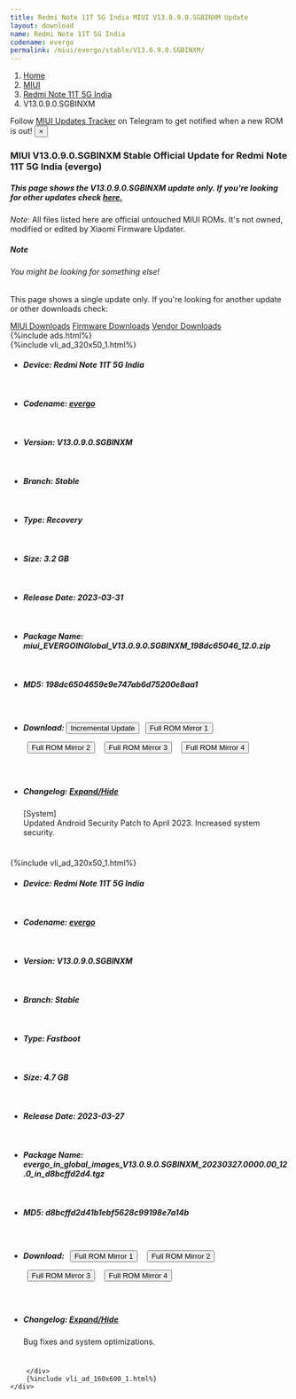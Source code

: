 ```yaml
---
title: Redmi Note 11T 5G India MIUI V13.0.9.0.SGBINXM Update
layout: download
name: Redmi Note 11T 5G India
codename: evergo
permalink: /miui/evergo/stable/V13.0.9.0.SGBINXM/
---
```

<nav aria-label="breadcrumb">
    <ol class="breadcrumb">
        <li class="breadcrumb-item"><a href="/">Home</a></li>
        <li class="breadcrumb-item"><a href="/miui/">MIUI</a></li>
        <li class="breadcrumb-item"><a href="/miui/evergo/">Redmi Note 11T 5G India</a></li>
        <li class="breadcrumb-item active" aria-current="page">V13.0.9.0.SGBINXM</li>
    </ol>
</nav>
<div class="alert alert-primary alert-dismissible fade show" role="alert">
    Follow <a href="https://t.me/MIUIUpdatesTracker" class="alert-link">MIUI Updates Tracker</a> on Telegram to get
    notified when a new ROM is out!
    <button type="button" class="close" data-dismiss="alert" aria-label="Close">
        <span aria-hidden="true">&times;</span>
    </button>
</div>
<div class="col-12 mx-auto">
    <h3 class="title bg-light p-2 rounded">MIUI V13.0.9.0.SGBINXM Stable Official Update for Redmi Note 11T 5G India (evergo)</h3>
    <h5>This page shows the V13.0.9.0.SGBINXM update only. If you're looking for other updates check
        <a href="/miui/evergo/">here.</a></h5>
    <p><i>Note: </i>All files listed here are official untouched MIUI ROMs.
        It's not owned, modified or edited by Xiaomi Firmware Updater.</p>
    <div class="card">
        <div class="card-body">
            <h5 class="card-title">Note</h5>
            <h6 class="card-subtitle mb-2 text-muted">You might be looking for something else!</h6>
            <p class="card-text">This page shows a single update only.
                If you're looking for another update or other downloads check:</p>
            <a href="/miui/" class="card-link">MIUI Downloads</a>
            <a href="/firmware/" class="card-link">Firmware Downloads</a>
            <a href="/vendor/" class="card-link">Vendor Downloads</a>
        </div>
    </div>
    {%include ads.html%}
    <div class="row justify-content-center">
        <div class="col-10" id="downloads">
                    <div class="card card-body">
            {%include vli_ad_320x50_1.html%}
            <ul class="list-unstyled">
                <li style="padding-bottom: 10px;">
                    <h5><b>Device: </b>Redmi Note 11T 5G India</h5>
                </li>
                <li style="padding-bottom: 10px;">
                    <h5><b>Codename: </b> <a href="/miui/evergo/" target="_blank">evergo</a> </h5>
                </li>
                <li style="padding-bottom: 10px;">
                    <h5><b>Version: </b>V13.0.9.0.SGBINXM</h5>
                </li>
                <li style="padding-bottom: 10px;">
                    <h5><b>Branch: </b>Stable</h5>
                </li>
                <li style="padding-bottom: 10px;">
                    <h5><b>Type: </b>Recovery</h5>
                </li>
                <li style="padding-bottom: 10px;">
                    <h5><b>Size: </b>3.2 GB</h5>
                </li>
                <li style="padding-bottom: 10px;">
                    <h5><b>Release Date: </b>2023-03-31</h5>
                </li>
                <li style="padding-bottom: 10px;">
                    <h5><b>Package Name: </b><span id="filename" class="text-dark">miui_EVERGOINGlobal_V13.0.9.0.SGBINXM_198dc65046_12.0.zip</span></h5>
                </li>
                <li style="padding-bottom: 10px;">
                    <h5><b>MD5: </b><span id="md5" class="text-muted">198dc6504659e9e747ab6d75200e8aa1</span></h5>
                </li>
                <li style="padding-bottom: 10px;">
                    <h5><b>Download: </b><button type="button" id="incremental_download" class="btn btn-warning" onclick="window.open('https://bigota.d.miui.com/V13.0.9.0.SGBINXM/miui-blockota-evergo_in_global-V13.0.7.0.SGBINXM-V13.0.9.0.SGBINXM-7563743b49-12.0.zip', '_blank');"><i class="fa fa-download"></i> Incremental Update</button> <button type="button" id="download" class="btn btn-primary" style="margin: 7px;" onclick="window.open('https://bigota.d.miui.com/V13.0.9.0.SGBINXM/miui_EVERGOINGlobal_V13.0.9.0.SGBINXM_198dc65046_12.0.zip', '_blank');"><i class="fa fa-download"></i> Full ROM Mirror 1</button> <button type="button" id="download" class="btn btn-primary" style="margin: 7px;" onclick="window.open('https://ks3orig.bigota.d.miui.com/V13.0.9.0.SGBINXM/miui_EVERGOINGlobal_V13.0.9.0.SGBINXM_198dc65046_12.0.zip', '_blank');"><i class="fa fa-download"></i> Full ROM Mirror 2</button> <button type="button" id="download" class="btn btn-primary" style="margin: 7px;" onclick="window.open('https://airtel.bigota.d.miui.com/V13.0.9.0.SGBINXM/miui_EVERGOINGlobal_V13.0.9.0.SGBINXM_198dc65046_12.0.zip', '_blank');"><i class="fa fa-download"></i> Full ROM Mirror 3</button> <button type="button" id="download" class="btn btn-primary" style="margin: 7px;" onclick="window.open('https://hugeota.d.miui.com/V13.0.9.0.SGBINXM/miui_EVERGOINGlobal_V13.0.9.0.SGBINXM_198dc65046_12.0.zip', '_blank');"><i class="fa fa-download"></i> Full ROM Mirror 4</button></h5>
                </li>
                <li style="padding-bottom: 10px;">
                    <h5><b>Changelog: </b><a href="#evergo_1_changelog" data-toggle="collapse" role="button"
                            aria-expanded="false" aria-controls="evergo_1_changelog"> <i class="fa fa-arrow-down"
                                aria-hidden="true"></i> Expand/Hide</a></h5>
                    <div class="collapse" id="evergo_1_changelog">
                        <p id="changelog_text">[System]<br>Updated Android Security Patch to April 2023. Increased system security.</p>
                    </div>
                </li>
            </ul>
        </div>
        <div class="card card-body">
            {%include vli_ad_320x50_1.html%}
            <ul class="list-unstyled">
                <li style="padding-bottom: 10px;">
                    <h5><b>Device: </b>Redmi Note 11T 5G India</h5>
                </li>
                <li style="padding-bottom: 10px;">
                    <h5><b>Codename: </b> <a href="/miui/evergo/" target="_blank">evergo</a> </h5>
                </li>
                <li style="padding-bottom: 10px;">
                    <h5><b>Version: </b>V13.0.9.0.SGBINXM</h5>
                </li>
                <li style="padding-bottom: 10px;">
                    <h5><b>Branch: </b>Stable</h5>
                </li>
                <li style="padding-bottom: 10px;">
                    <h5><b>Type: </b>Fastboot</h5>
                </li>
                <li style="padding-bottom: 10px;">
                    <h5><b>Size: </b>4.7 GB</h5>
                </li>
                <li style="padding-bottom: 10px;">
                    <h5><b>Release Date: </b>2023-03-27</h5>
                </li>
                <li style="padding-bottom: 10px;">
                    <h5><b>Package Name: </b><span id="filename" class="text-dark">evergo_in_global_images_V13.0.9.0.SGBINXM_20230327.0000.00_12.0_in_d8bcffd2d4.tgz</span></h5>
                </li>
                <li style="padding-bottom: 10px;">
                    <h5><b>MD5: </b><span id="md5" class="text-muted">d8bcffd2d41b1ebf5628c99198e7a14b</span></h5>
                </li>
                <li style="padding-bottom: 10px;">
                    <h5><b>Download: </b> <button type="button" id="download" class="btn btn-primary" style="margin: 7px;" onclick="window.open('https://bigota.d.miui.com/V13.0.9.0.SGBINXM/evergo_in_global_images_V13.0.9.0.SGBINXM_20230327.0000.00_12.0_in_d8bcffd2d4.tgz', '_blank');"><i class="fa fa-download"></i> Full ROM Mirror 1</button> <button type="button" id="download" class="btn btn-primary" style="margin: 7px;" onclick="window.open('https://ks3orig.bigota.d.miui.com/V13.0.9.0.SGBINXM/evergo_in_global_images_V13.0.9.0.SGBINXM_20230327.0000.00_12.0_in_d8bcffd2d4.tgz', '_blank');"><i class="fa fa-download"></i> Full ROM Mirror 2</button> <button type="button" id="download" class="btn btn-primary" style="margin: 7px;" onclick="window.open('https://airtel.bigota.d.miui.com/V13.0.9.0.SGBINXM/evergo_in_global_images_V13.0.9.0.SGBINXM_20230327.0000.00_12.0_in_d8bcffd2d4.tgz', '_blank');"><i class="fa fa-download"></i> Full ROM Mirror 3</button> <button type="button" id="download" class="btn btn-primary" style="margin: 7px;" onclick="window.open('https://hugeota.d.miui.com/V13.0.9.0.SGBINXM/evergo_in_global_images_V13.0.9.0.SGBINXM_20230327.0000.00_12.0_in_d8bcffd2d4.tgz', '_blank');"><i class="fa fa-download"></i> Full ROM Mirror 4</button></h5>
                </li>
                <li style="padding-bottom: 10px;">
                    <h5><b>Changelog: </b><a href="#evergo_2_changelog" data-toggle="collapse" role="button"
                            aria-expanded="false" aria-controls="evergo_2_changelog"> <i class="fa fa-arrow-down"
                                aria-hidden="true"></i> Expand/Hide</a></h5>
                    <div class="collapse" id="evergo_2_changelog">
                        <p id="changelog_text">Bug fixes and system optimizations.</p>
                    </div>
                </li>
            </ul>
        </div>

        </div>
        {%include vli_ad_160x600_1.html%}
    </div>
</div>
